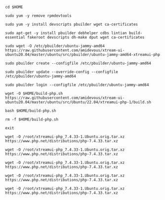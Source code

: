 `cd $HOME`

`sudo yum -y remove rpmdevtools`

`sudo yum -y install devscripts pbuilder wget ca-certificates`

`sudo apt-get -y install pbuilder debhelper cdbs lintian build-essential fakeroot devscripts dh-make dput wget ca-certificates`

`sudo wget -O /etc/pbuilder/ubuntu-jammy-amd64 https://raw.githubusercontent.com/amidevous/xtream-ui-ubuntu20.04/master/ubuntu/src/pbuilder/ubuntu-jammy-amd64-xtreamui-php`

`sudo pbuilder create --configfile /etc/pbuilder/ubuntu-jammy-amd64`

`sudo pbuilder update --override-config --configfile /etc/pbuilder/ubuntu-jammy-amd64`

`sudo pbuilder login --configfile /etc/pbuilder/ubuntu-jammy-amd64`

`wget -O $HOME/build-php.sh https://raw.githubusercontent.com/amidevous/xtream-ui-ubuntu20.04/master/ubuntu/src/Ubuntu/22.04/xtreamui-php-1/build.sh`

`bash $HOME/build-php.sh`

`rm -f $HOME/build-php.sh`

`exit`

`wget -O /root/xtreamui-php_7.4.33-1.Ubuntu.orig.tar.xz https://www.php.net/distributions/php-7.4.33.tar.xz`

`wget -O /root/xtreamui-php_7.4.33-1.Ubuntu.orig.tar.xz https://www.php.net/distributions/php-7.4.33.tar.xz`

`wget -O /root/xtreamui-php_7.4.33-1.Ubuntu.orig.tar.xz https://www.php.net/distributions/php-7.4.33.tar.xz`

`wget -O /root/xtreamui-php_7.4.33-1.Ubuntu.orig.tar.xz https://www.php.net/distributions/php-7.4.33.tar.xz`

`wget -O /root/xtreamui-php_7.4.33-1.Ubuntu.orig.tar.xz https://www.php.net/distributions/php-7.4.33.tar.xz`
